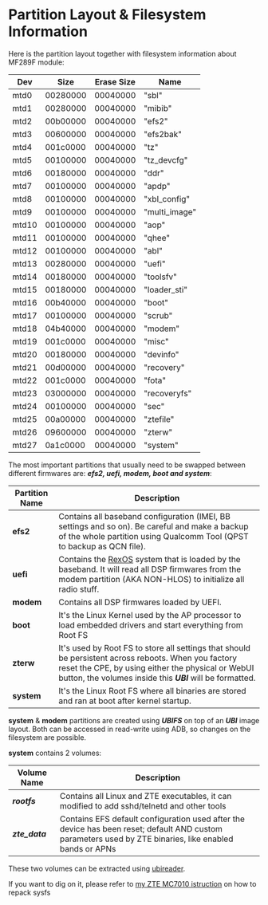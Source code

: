 # Partition Layout & Filesystem Information

Here is the partition layout together with filesystem information about MF289F module:

| Dev    | Size     | Erase Size | Name          |
|--------|----------|------------|---------------|
| mtd0   | 00280000 | 00040000   | "sbl"         |
| mtd1   | 00280000 | 00040000   | "mibib"       |
| mtd2   | 00b00000 | 00040000   | "efs2"        |
| mtd3   | 00600000 | 00040000   | "efs2bak"     |
| mtd4   | 001c0000 | 00040000   | "tz"          |
| mtd5   | 00100000 | 00040000   | "tz_devcfg"   |
| mtd6   | 00180000 | 00040000   | "ddr"         |
| mtd7   | 00100000 | 00040000   | "apdp"        |
| mtd8   | 00100000 | 00040000   | "xbl_config"  |
| mtd9   | 00100000 | 00040000   | "multi_image" |
| mtd10  | 00100000 | 00040000   | "aop"         |
| mtd11  | 00100000 | 00040000   | "qhee"        |
| mtd12  | 00100000 | 00040000   | "abl"         |
| mtd13  | 00280000 | 00040000   | "uefi"        |
| mtd14  | 00180000 | 00040000   | "toolsfv"     |
| mtd15  | 00180000 | 00040000   | "loader_sti"  |
| mtd16  | 00b40000 | 00040000   | "boot"        |
| mtd17  | 00100000 | 00040000   | "scrub"       |
| mtd18  | 04b40000 | 00040000   | "modem"       |
| mtd19  | 001c0000 | 00040000   | "misc"        |
| mtd20  | 00180000 | 00040000   | "devinfo"     |
| mtd21  | 00d00000 | 00040000   | "recovery"    |
| mtd22  | 001c0000 | 00040000   | "fota"        |
| mtd23  | 03000000 | 00040000   | "recoveryfs"  |
| mtd24  | 00100000 | 00040000   | "sec"         |
| mtd25  | 00a00000 | 00040000   | "ztefile"     |
| mtd26  | 09600000 | 00040000   | "zterw"       |
| mtd27  | 0a1c0000 | 00040000   | "system"      |


The most important partitions that usually need to be swapped between different firmwares are: ***efs2, uefi, modem, boot and system***:

| Partition Name | Description                                                                                                                                                                                                             |
|----------------|-------------------------------------------------------------------------------------------------------------------------------------------------------------------------------------------------------------------------|
| **efs2**       | Contains all baseband configuration (IMEI, BB settings and so on). Be careful and make a backup of the whole partition using Qualcomm Tool (QPST to backup as QCN file).                                                |
| **uefi**       | Contains the [RexOS](https://en.wikipedia.org/wiki/REX_OS) system that is loaded by the baseband. It will read all DSP firmwares from the modem partition (AKA NON-HLOS) to initialize all radio stuff.                 |
| **modem**      | Contains all DSP firmwares loaded by UEFI.                                                                                                                                                                              |
| **boot**       | It's the Linux Kernel used by the AP processor to load embedded drivers and start everything from Root FS                                                                                                               |
| **zterw**      | It's used by Root FS to store all settings that should be persistent across reboots. When you factory reset the CPE, by using either the physical or WebUI button, the volumes inside this ***UBI*** will be formatted. |
| **system**     | It's the Linux Root FS where all binaries are stored and ran at boot after kernel startup.                                                                                                                              |

**system** & **modem** partitions are created using ***UBIFS*** on top of an ***UBI*** image layout. Both can be accessed in read-write using ADB, so changes on the filesystem are possible.

**system** contains 2 volumes:

| Volume Name | Description                                                                                              |
|-------------|----------------------------------------------------------------------------------------------------------|
| ***rootfs***      | Contains all Linux and ZTE executables, it can modified to add sshd/telnetd and other tools        |
| ***zte_data***    | Contains EFS default configuration used after the device has been reset; default AND custom parameters used by ZTE binaries, like enabled bands or APNs |

These two volumes can be extracted using [ubireader](https://github.com/onekey-sec/ubi_reader).

If you want to dig on it, please refer to [my ZTE MC7010 istruction](https://github.com/stich86/ZTE-MC7010/blob/main/fs.md) on how to repack sysfs 

